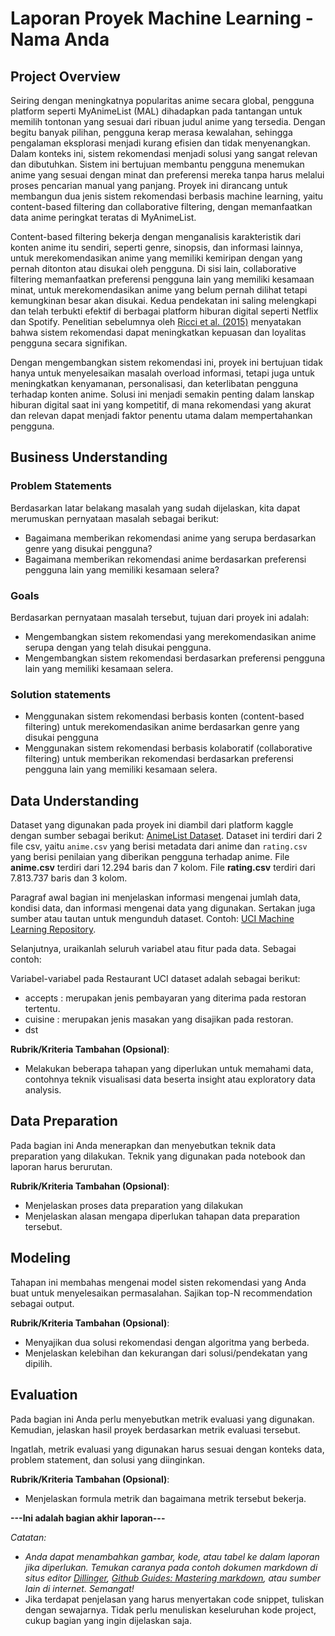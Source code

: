 # Laporan Proyek Machine Learning - Nama Anda

## Project Overview
Seiring dengan meningkatnya popularitas anime secara global, pengguna platform seperti MyAnimeList (MAL) dihadapkan pada tantangan untuk memilih tontonan yang sesuai dari ribuan judul anime yang tersedia. Dengan begitu banyak pilihan, pengguna kerap merasa kewalahan, sehingga pengalaman eksplorasi menjadi kurang efisien dan tidak menyenangkan. Dalam konteks ini, sistem rekomendasi menjadi solusi yang sangat relevan dan dibutuhkan. Sistem ini bertujuan membantu pengguna menemukan anime yang sesuai dengan minat dan preferensi mereka tanpa harus melalui proses pencarian manual yang panjang. Proyek ini dirancang untuk membangun dua jenis sistem rekomendasi berbasis machine learning, yaitu content-based filtering dan collaborative filtering, dengan memanfaatkan data anime peringkat teratas di MyAnimeList.

Content-based filtering bekerja dengan menganalisis karakteristik dari konten anime itu sendiri, seperti genre, sinopsis, dan informasi lainnya, untuk merekomendasikan anime yang memiliki kemiripan dengan yang pernah ditonton atau disukai oleh pengguna. Di sisi lain, collaborative filtering memanfaatkan preferensi pengguna lain yang memiliki kesamaan minat, untuk merekomendasikan anime yang belum pernah dilihat tetapi kemungkinan besar akan disukai. Kedua pendekatan ini saling melengkapi dan telah terbukti efektif di berbagai platform hiburan digital seperti Netflix dan Spotify. Penelitian sebelumnya oleh [Ricci et al. (2015)](https://link.springer.com/book/10.1007/978-1-4899-7637-6) menyatakan bahwa sistem rekomendasi dapat meningkatkan kepuasan dan loyalitas pengguna secara signifikan.

Dengan mengembangkan sistem rekomendasi ini, proyek ini bertujuan tidak hanya untuk menyelesaikan masalah overload informasi, tetapi juga untuk meningkatkan kenyamanan, personalisasi, dan keterlibatan pengguna terhadap konten anime. Solusi ini menjadi semakin penting dalam lanskap hiburan digital saat ini yang kompetitif, di mana rekomendasi yang akurat dan relevan dapat menjadi faktor penentu utama dalam mempertahankan pengguna.

## Business Understanding

### Problem Statements
Berdasarkan latar belakang masalah yang sudah dijelaskan, kita dapat merumuskan pernyataan masalah sebagai berikut:
- Bagaimana memberikan rekomendasi anime yang serupa berdasarkan genre yang disukai pengguna?
- Bagaimana memberikan rekomendasi anime berdasarkan preferensi pengguna lain yang memiliki kesamaan selera?

### Goals
Berdasarkan pernyataan masalah tersebut, tujuan dari proyek ini adalah:
- Mengembangkan sistem rekomendasi yang merekomendasikan anime serupa dengan yang telah disukai pengguna.
- Mengembangkan sistem rekomendasi berdasarkan preferensi pengguna lain yang memiliki kesamaan selera.

### Solution statements
- Menggunakan sistem rekomendasi berbasis konten (content-based filtering) untuk merekomendasikan anime berdasarkan genre yang disukai pengguna
- Menggunakan sistem rekomendasi berbasis kolaboratif (collaborative filtering) untuk memberikan rekomendasi berdasarkan preferensi pengguna lain yang memiliki kesamaan selera.

## Data Understanding
Dataset yang digunakan pada proyek ini diambil dari platform kaggle dengan sumber sebagai berikut: [AnimeList Dataset](https://www.kaggle.com/datasets/CooperUnion/anime-recommendations-database). Dataset ini terdiri dari 2 file csv, yaitu `anime.csv` yang berisi metadata dari anime dan `rating.csv` yang berisi penilaian yang diberikan pengguna terhadap anime. File **anime.csv** terdiri dari 12.294 baris dan 7 kolom. File **rating.csv** terdiri dari 7.813.737 baris dan 3 kolom.



Paragraf awal bagian ini menjelaskan informasi mengenai jumlah data, kondisi data, dan informasi mengenai data yang digunakan. Sertakan juga sumber atau tautan untuk mengunduh dataset. Contoh: [UCI Machine Learning Repository](https://archive.ics.uci.edu/ml/datasets/Restaurant+%26+consumer+data).

Selanjutnya, uraikanlah seluruh variabel atau fitur pada data. Sebagai contoh:  

Variabel-variabel pada Restaurant UCI dataset adalah sebagai berikut:
- accepts : merupakan jenis pembayaran yang diterima pada restoran tertentu.
- cuisine : merupakan jenis masakan yang disajikan pada restoran.
- dst

**Rubrik/Kriteria Tambahan (Opsional)**:
- Melakukan beberapa tahapan yang diperlukan untuk memahami data, contohnya teknik visualisasi data beserta insight atau exploratory data analysis.

## Data Preparation
Pada bagian ini Anda menerapkan dan menyebutkan teknik data preparation yang dilakukan. Teknik yang digunakan pada notebook dan laporan harus berurutan.

**Rubrik/Kriteria Tambahan (Opsional)**: 
- Menjelaskan proses data preparation yang dilakukan
- Menjelaskan alasan mengapa diperlukan tahapan data preparation tersebut.

## Modeling
Tahapan ini membahas mengenai model sisten rekomendasi yang Anda buat untuk menyelesaikan permasalahan. Sajikan top-N recommendation sebagai output.

**Rubrik/Kriteria Tambahan (Opsional)**: 
- Menyajikan dua solusi rekomendasi dengan algoritma yang berbeda.
- Menjelaskan kelebihan dan kekurangan dari solusi/pendekatan yang dipilih.

## Evaluation
Pada bagian ini Anda perlu menyebutkan metrik evaluasi yang digunakan. Kemudian, jelaskan hasil proyek berdasarkan metrik evaluasi tersebut.

Ingatlah, metrik evaluasi yang digunakan harus sesuai dengan konteks data, problem statement, dan solusi yang diinginkan.

**Rubrik/Kriteria Tambahan (Opsional)**: 
- Menjelaskan formula metrik dan bagaimana metrik tersebut bekerja.

**---Ini adalah bagian akhir laporan---**

_Catatan:_
- _Anda dapat menambahkan gambar, kode, atau tabel ke dalam laporan jika diperlukan. Temukan caranya pada contoh dokumen markdown di situs editor [Dillinger](https://dillinger.io/), [Github Guides: Mastering markdown](https://guides.github.com/features/mastering-markdown/), atau sumber lain di internet. Semangat!_
- Jika terdapat penjelasan yang harus menyertakan code snippet, tuliskan dengan sewajarnya. Tidak perlu menuliskan keseluruhan kode project, cukup bagian yang ingin dijelaskan saja.